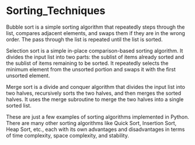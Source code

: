 # Sorting_Techniques

Bubble sort is a simple sorting algorithm that repeatedly steps through the list, compares adjacent elements, and swaps them if they are in the wrong order. 
The pass through the list is repeated until the list is sorted.

Selection sort is a simple in-place comparison-based sorting algorithm. It divides the input list into two parts: the sublist of items already sorted and the sublist of items remaining to be sorted. 
It repeatedly selects the minimum element from the unsorted portion and swaps it with the first unsorted element.

Merge sort is a divide and conquer algorithm that divides the input list into two halves, recursively sorts the two halves, and then merges the sorted halves. 
It uses the merge subroutine to merge the two halves into a single sorted list.

These are just a few examples of sorting algorithms implemented in Python. There are many other sorting algorithms like Quick Sort, Insertion Sort, Heap Sort, etc., 
each with its own advantages and disadvantages in terms of time complexity, space complexity, and stability.
